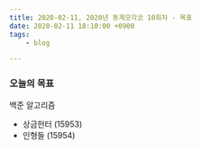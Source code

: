 ```yaml
---
title: 2020-02-11, 2020년 동계모각코 10회차 - 목표
date: 2020-02-11 18:10:00 +0900
tags:
    - blog

---
```


### 오늘의 목표     

백준 알고리즘   
- 상금헌터 (15953)   
- 인형들 (15954)     
